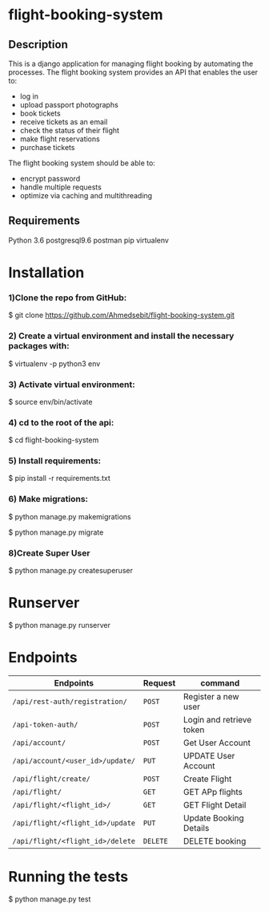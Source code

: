 # flight-booking-system


## Description

This is a django application for managing flight booking by automating the processes. The flight booking system provides an API that enables the user to:
* log in
* upload passport photographs
* book tickets
* receive tickets as an email
* check the status of their flight
* make flight reservations
* purchase tickets

The flight booking system should be able to:
* encrypt password
* handle multiple requests
* optimize via caching and multithreading

## Requirements

Python 3.6
postgresql9.6
postman
pip
virtualenv

# Installation
### 1)Clone the repo from GitHub:
$ git clone https://github.com/Ahmedsebit/flight-booking-system.git

### 2) Create a virtual environment and install the necessary packages with:
$ virtualenv -p python3 env

### 3) Activate virtual environment:
$ source env/bin/activate

### 4) cd to the root of the api:
$ cd flight-booking-system

### 5) Install requirements:
$ pip install -r requirements.txt

### 6) Make migrations:
$ python manage.py makemigrations

$ python manage.py migrate

### 8)Create Super User

$ python manage.py createsuperuser

# Runserver
$ python manage.py runserver

# Endpoints
| Endpoints                                  | Request| command                 |
| ------------------------------------------ | -------| ------------------------|
| `/api/rest-auth/registration/`             |`POST`  | Register a new user     |
| `/api-token-auth/`                         |`POST`  | Login and retrieve token|
| `/api/account/`                            |`POST`  | Get User Account        |
| `/api/account/<user_id>/update/`           |`PUT`   | UPDATE User Account     |
| `/api/flight/create/`                      |`POST`  | Create Flight           |
| `/api/flight/`                             |`GET`   | GET APp flights         |
| `/api/flight/<flight_id>/`                 |`GET`   | GET Flight Detail       |
| `/api/flight/<flight_id>/update`           |`PUT`   | Update Booking Details  |
| `/api/flight/<flight_id>/delete`           |`DELETE`| DELETE booking          |


# Running the tests
 $ python manage.py test
